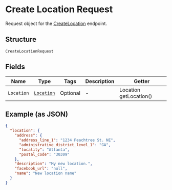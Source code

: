 
# Create Location Request

Request object for the [CreateLocation](/doc/api/locations.md#create-location) endpoint.

## Structure

`CreateLocationRequest`

## Fields

| Name | Type | Tags | Description | Getter |
|  --- | --- | --- | --- | --- |
| `Location` | [`Location`](/doc/models/location.md) | Optional | - | Location getLocation() |

## Example (as JSON)

```json
{
  "location": {
    "address": {
      "address_line_1": "1234 Peachtree St. NE",
      "administrative_district_level_1": "GA",
      "locality": "Atlanta",
      "postal_code": "30309"
    },
    "description": "My new location.",
    "facebook_url": "null",
    "name": "New location name"
  }
}
```

